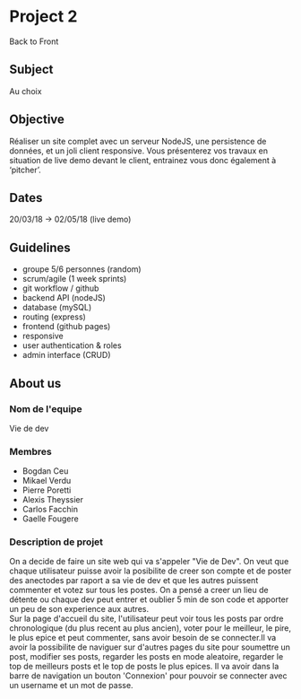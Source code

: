 # Project 2

Back to Front  

## Subject

Au choix  

## Objective

Réaliser un site complet avec un serveur NodeJS, une persistence de données, et un joli client responsive. Vous présenterez vos travaux en situation de live demo devant le client, entrainez vous donc également à ‘pitcher’.  

## Dates

20/03/18 -> 02/05/18 (live demo)  

## Guidelines

* groupe 5/6 personnes (random)  
* scrum/agile (1 week sprints)  
* git workflow / github  
* backend API (nodeJS)  
* database (mySQL)  
* routing (express)  
* frontend (github pages)  
* responsive  
* user authentication & roles  
* admin interface (CRUD)  

## About us

### Nom de l'equipe 
  
Vie de dev

### Membres
  
   * Bogdan Ceu 
   * Mikael Verdu
   * Pierre Poretti
   * Alexis Theyssier
   * Carlos Facchin
   * Gaelle Fougere  

### Description de projet  

 On a decide de faire un site web qui va s'appeler "Vie de Dev". On veut que  chaque utilisateur puisse avoir la posibilite de creer son compte et de poster des anectodes par raport a sa vie de dev et que les autres puissent commenter et votez sur tous les postes. On a pensé a creer un lieu de détente ou chaque dev peut entrer et oublier 5 min de son code et apporter un peu de son experience aux autres.  
Sur la page d'accueil du site, l'utilisateur peut voir tous les posts par ordre chronologique (du plus recent au plus ancien), voter pour le meilleur, le pire, le plus epice et peut commenter, sans avoir besoin de se connecter.Il va avoir la possibilite de naviguer sur d'autres pages du site pour soumettre un post, modifier ses posts, regarder les posts en mode aleatoire, regarder le top de meilleurs posts et le top de posts le plus epices. Il va avoir dans la barre de navigation un bouton 'Connexion' pour pouvoir se connecter avec un username et un mot de passe.
